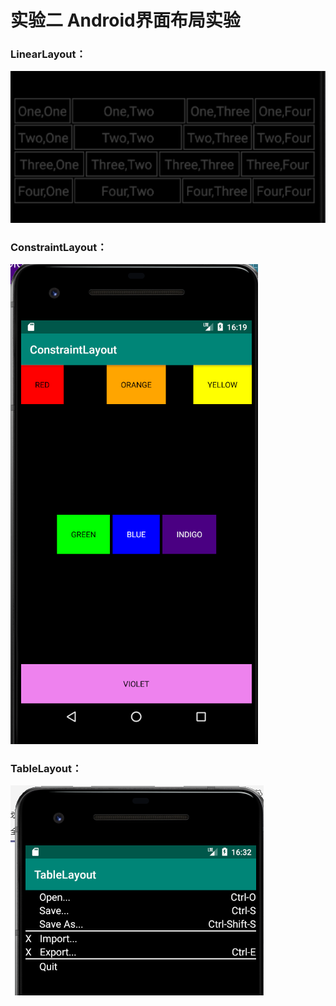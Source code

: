 # 实验二  Android界面布局实验

### LinearLayout：

<img src="./image/1.png" style="zoom:150%;" />

### ConstraintLayout：

![](./image/2.png)

### TableLayout：

![](./image/3.png)